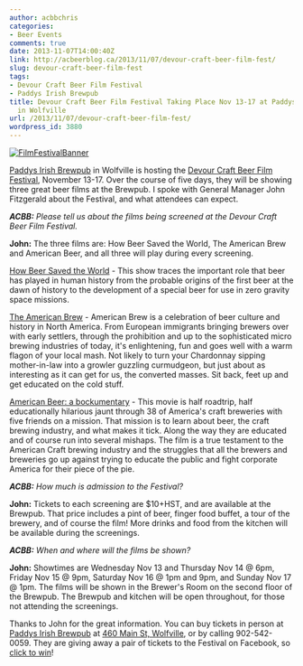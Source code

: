 ```yaml
---
author: acbbchris
categories:
- Beer Events
comments: true
date: 2013-11-07T14:00:40Z
link: http://acbeerblog.ca/2013/11/07/devour-craft-beer-film-fest/
slug: devour-craft-beer-film-fest
tags:
- Devour Craft Beer Film Festival
- Paddys Irish Brewpub
title: Devour Craft Beer Film Festival Taking Place Nov 13-17 at Paddys Irish Brewpub
  in Wolfville
url: /2013/11/07/devour-craft-beer-film-fest/
wordpress_id: 3880
---
```


[![FilmFestivalBanner](http://acbeerblog.ca/wp-content/uploads/2013/11/filmfestivalbanner_v005.jpeg?w=627)](http://acbeerblog.ca/wp-content/uploads/2013/11/filmfestivalbanner_v005.jpeg)

[Paddys Irish Brewpub](http://paddyspub.ca/) in Wolfville is hosting the [Devour Craft Beer Film Festival](https://www.facebook.com/events/623879674324861/), November 13-17. Over the course of five days, they will be showing three great beer films at the Brewpub. I spoke with General Manager John Fitzgerald about the Festival, and what attendees can expect.

_**ACBB:** Please tell us about the films being screened at the Devour Craft Beer Film Festival._

**John:** The three films are: How Beer Saved the World, The American Brew and American Beer, and all three will play during every screening.

[How Beer Saved the World](http://www.youtube.com/watch?v=aV36ytSgC3o) - This show traces the important role that beer has played in human history from the probable origins of the first beer at the dawn of history to the development of a special beer for use in zero gravity space missions.

[The American Brew](http://www.youtube.com/watch?v=Z8BS0fef5w0) - American Brew is a celebration of beer culture and history in North America. From European immigrants bringing brewers over with early settlers, through the prohibition and up to the sophisticated micro brewing industries of today, it's enlightening, fun and goes well with a warm flagon of your local mash. Not likely to turn your Chardonnay sipping mother-in-law into a growler guzzling curmudgeon, but just about as interesting as it can get for us, the converted masses. Sit back, feet up and get educated on the cold stuff.

[American Beer: a bockumentary](http://www.youtube.com/watch?v=T9dVo-MRckI) - This movie is half roadtrip, half educationally hilarious jaunt through 38 of America's craft breweries with five friends on a mission. That mission is to learn about beer, the craft brewing industry, and what makes it tick. Along the way they are educated and of course run into several mishaps. The film is a true testament to the American Craft brewing industry and the struggles that all the brewers and breweries go up against trying to educate the public and fight corporate America for their piece of the pie.

_**ACBB:** How much is admission to the Festival?_

**John:** Tickets to each screening are $10+HST, and are available at the Brewpub. That price includes a pint of beer, finger food buffet, a tour of the brewery, and of course the film! More drinks and food from the kitchen will be available during the screenings.

_**ACBB:** When and where will the films be shown?_

**John:** Showtimes are Wednesday Nov 13 and Thursday Nov 14 @ 6pm, Friday Nov 15 @ 9pm, Saturday Nov 16 @ 1pm and 9pm, and Sunday Nov 17 @ 1pm. The films will be shown in the Brewer's Room on the second floor of the Brewpub. The Brewpub and kitchen will be open throughout, for those not attending the screenings.

Thanks to John for the great information. You can buy tickets in person at [Paddys Irish Brewpub](http://paddyspub.ca/locations/wolfville/) at [460 Main St, Wolfville](http://goo.gl/maps/cS3By), or by calling 902-542-0059. They are giving away a pair of tickets to the Festival on Facebook, so [click to win](https://www.facebook.com/PaddysWolfville?sk=app_237202476309340)!
